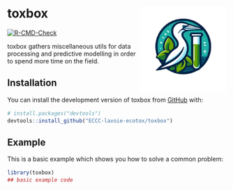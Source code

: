 # toxbox <img src="man/figures/logo.png" width="200" align="right"/>

[![R-CMD-Check](https://github.com/ECCC-lavoie-ecotox/toxbox/actions/workflows/R-CMD-check.yaml/badge.svg)](https://github.com/ECCC-lavoie-ecotox/toxbox/actions/workflows/R-CMD-check.yaml)

toxbox gathers miscellaneous utils for data processing and predictive modelling in order to spend more time on the field.

## Installation

You can install the development version of toxbox from [GitHub](https://github.com/) with:

``` r
# install.packages("devtools")
devtools::install_github("ECCC-lavoie-ecotox/toxbox")
```

## Example

This is a basic example which shows you how to solve a common problem:

``` r
library(toxbox)
## basic example code
```

